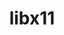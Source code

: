 ---
title: "libx11"
layout: cache
categories: [package, develop]
meta: {"versions": ["1.8.4"], "compilers": ["gcc@=11.1.0", "gcc@=11.3.0", "gcc@=11.4.0", "gcc@=7.3.1", "gcc@=9.4.0"], "oss": ["amzn2", "ubuntu20.04", "ubuntu22.04"], "platforms": ["linux"], "targets": ["aarch64", "neoverse_n1", "neoverse_v1", "ppc64le", "x86_64_v3"], "stacks": ["aws-isc", "aws-isc-aarch64", "data-vis-sdk", "e4s", "e4s-arm", "e4s-neoverse_v1", "e4s-power", "e4s-rocm-external", "gpu-tests", "ml-linux-x86_64-rocm", "root"], "num_specs": 59, "num_specs_by_stack": {"root": 59, "aws-isc-aarch64": 10, "aws-isc": 5, "e4s-arm": 4, "e4s-neoverse_v1": 3, "e4s-power": 5, "data-vis-sdk": 9, "gpu-tests": 5, "e4s": 9, "e4s-rocm-external": 5, "ml-linux-x86_64-rocm": 9}}
spec_details: [{"hash": "cvy4jr26ezj546wuz64skv46rlrnyl5z", "compiler": "gcc@=7.3.1", "versions": ["1.8.4"], "os": "amzn2", "platform": "linux", "target": "aarch64", "variants": ["build_system=autotools"], "stacks": ["root", "aws-isc-aarch64"], "size": "-", "tarball": "https://binaries.spack.io/develop/build_cache/linux-amzn2-aarch64/gcc-7.3.1/libx11-1.8.4/linux-amzn2-aarch64-gcc-7.3.1-libx11-1.8.4-cvy4jr26ezj546wuz64skv46rlrnyl5z.spack"}, {"hash": "r5vys6hx552jfjpluoclzm75wa7smq55", "compiler": "gcc@=7.3.1", "versions": ["1.8.4"], "os": "amzn2", "platform": "linux", "target": "aarch64", "variants": ["build_system=autotools"], "stacks": ["root", "aws-isc-aarch64"], "size": "-", "tarball": "https://binaries.spack.io/develop/build_cache/linux-amzn2-aarch64/gcc-7.3.1/libx11-1.8.4/linux-amzn2-aarch64-gcc-7.3.1-libx11-1.8.4-r5vys6hx552jfjpluoclzm75wa7smq55.spack"}, {"hash": "a4cqgzkjrnp42k5h5vet2tvj5l4vbcuk", "compiler": "gcc@=7.3.1", "versions": ["1.8.4"], "os": "amzn2", "platform": "linux", "target": "aarch64", "variants": ["build_system=autotools"], "stacks": ["root", "aws-isc-aarch64"], "size": "-", "tarball": "https://binaries.spack.io/develop/build_cache/linux-amzn2-aarch64/gcc-7.3.1/libx11-1.8.4/linux-amzn2-aarch64-gcc-7.3.1-libx11-1.8.4-a4cqgzkjrnp42k5h5vet2tvj5l4vbcuk.spack"}, {"hash": "2jl3wksmoazr7nd5lcxehunln5vdhjlj", "compiler": "gcc@=7.3.1", "versions": ["1.8.4"], "os": "amzn2", "platform": "linux", "target": "aarch64", "variants": ["build_system=autotools"], "stacks": ["root", "aws-isc-aarch64"], "size": "-", "tarball": "https://binaries.spack.io/develop/build_cache/linux-amzn2-aarch64/gcc-7.3.1/libx11-1.8.4/linux-amzn2-aarch64-gcc-7.3.1-libx11-1.8.4-2jl3wksmoazr7nd5lcxehunln5vdhjlj.spack"}, {"hash": "e67gnl3ihk5nmxnxnvwfne3biqat53yg", "compiler": "gcc@=7.3.1", "versions": ["1.8.4"], "os": "amzn2", "platform": "linux", "target": "aarch64", "variants": ["build_system=autotools"], "stacks": ["root", "aws-isc-aarch64"], "size": "-", "tarball": "https://binaries.spack.io/develop/build_cache/linux-amzn2-aarch64/gcc-7.3.1/libx11-1.8.4/linux-amzn2-aarch64-gcc-7.3.1-libx11-1.8.4-e67gnl3ihk5nmxnxnvwfne3biqat53yg.spack"}, {"hash": "c7b2woq6dhgf6x7jr2qj4euzyxifiosp", "compiler": "gcc@=7.3.1", "versions": ["1.8.4"], "os": "amzn2", "platform": "linux", "target": "neoverse_n1", "variants": ["build_system=autotools"], "stacks": ["root", "aws-isc-aarch64"], "size": "-", "tarball": "https://binaries.spack.io/develop/build_cache/linux-amzn2-neoverse_n1/gcc-7.3.1/libx11-1.8.4/linux-amzn2-neoverse_n1-gcc-7.3.1-libx11-1.8.4-c7b2woq6dhgf6x7jr2qj4euzyxifiosp.spack"}, {"hash": "itdzmf63rnlvd2g4aawya6voat7pip4y", "compiler": "gcc@=7.3.1", "versions": ["1.8.4"], "os": "amzn2", "platform": "linux", "target": "neoverse_n1", "variants": ["build_system=autotools"], "stacks": ["root", "aws-isc-aarch64"], "size": "-", "tarball": "https://binaries.spack.io/develop/build_cache/linux-amzn2-neoverse_n1/gcc-7.3.1/libx11-1.8.4/linux-amzn2-neoverse_n1-gcc-7.3.1-libx11-1.8.4-itdzmf63rnlvd2g4aawya6voat7pip4y.spack"}, {"hash": "7ljfwkjeprdh4nlqpbbkn5m5fblhzcci", "compiler": "gcc@=7.3.1", "versions": ["1.8.4"], "os": "amzn2", "platform": "linux", "target": "neoverse_n1", "variants": ["build_system=autotools"], "stacks": ["root", "aws-isc-aarch64"], "size": "-", "tarball": "https://binaries.spack.io/develop/build_cache/linux-amzn2-neoverse_n1/gcc-7.3.1/libx11-1.8.4/linux-amzn2-neoverse_n1-gcc-7.3.1-libx11-1.8.4-7ljfwkjeprdh4nlqpbbkn5m5fblhzcci.spack"}, {"hash": "kghtqjtfzuws47malgnwo5c5f5zer4de", "compiler": "gcc@=7.3.1", "versions": ["1.8.4"], "os": "amzn2", "platform": "linux", "target": "neoverse_n1", "variants": ["build_system=autotools"], "stacks": ["root", "aws-isc-aarch64"], "size": "-", "tarball": "https://binaries.spack.io/develop/build_cache/linux-amzn2-neoverse_n1/gcc-7.3.1/libx11-1.8.4/linux-amzn2-neoverse_n1-gcc-7.3.1-libx11-1.8.4-kghtqjtfzuws47malgnwo5c5f5zer4de.spack"}, {"hash": "rmv2tgevyqzga7e3plwxo3u4dyhentv5", "compiler": "gcc@=7.3.1", "versions": ["1.8.4"], "os": "amzn2", "platform": "linux", "target": "neoverse_n1", "variants": ["build_system=autotools"], "stacks": ["root", "aws-isc-aarch64"], "size": "-", "tarball": "https://binaries.spack.io/develop/build_cache/linux-amzn2-neoverse_n1/gcc-7.3.1/libx11-1.8.4/linux-amzn2-neoverse_n1-gcc-7.3.1-libx11-1.8.4-rmv2tgevyqzga7e3plwxo3u4dyhentv5.spack"}, {"hash": "pyupq5cf4hryaalbqmtg6eja5ys6estz", "compiler": "gcc@=7.3.1", "versions": ["1.8.4"], "os": "amzn2", "platform": "linux", "target": "x86_64_v3", "variants": ["build_system=autotools"], "stacks": ["aws-isc", "root"], "size": "-", "tarball": "https://binaries.spack.io/develop/build_cache/linux-amzn2-x86_64_v3/gcc-7.3.1/libx11-1.8.4/linux-amzn2-x86_64_v3-gcc-7.3.1-libx11-1.8.4-pyupq5cf4hryaalbqmtg6eja5ys6estz.spack"}, {"hash": "lrkscfvtmlloetadrglsvhfasb6zgcog", "compiler": "gcc@=7.3.1", "versions": ["1.8.4"], "os": "amzn2", "platform": "linux", "target": "x86_64_v3", "variants": ["build_system=autotools"], "stacks": ["aws-isc", "root"], "size": "-", "tarball": "https://binaries.spack.io/develop/build_cache/linux-amzn2-x86_64_v3/gcc-7.3.1/libx11-1.8.4/linux-amzn2-x86_64_v3-gcc-7.3.1-libx11-1.8.4-lrkscfvtmlloetadrglsvhfasb6zgcog.spack"}, {"hash": "hwzggg7bzsloomuqf3euphhjqzyzluoe", "compiler": "gcc@=7.3.1", "versions": ["1.8.4"], "os": "amzn2", "platform": "linux", "target": "x86_64_v3", "variants": ["build_system=autotools"], "stacks": ["aws-isc", "root"], "size": "-", "tarball": "https://binaries.spack.io/develop/build_cache/linux-amzn2-x86_64_v3/gcc-7.3.1/libx11-1.8.4/linux-amzn2-x86_64_v3-gcc-7.3.1-libx11-1.8.4-hwzggg7bzsloomuqf3euphhjqzyzluoe.spack"}, {"hash": "prrchdz5sxc34eehd6tojpmkhvvdykgm", "compiler": "gcc@=7.3.1", "versions": ["1.8.4"], "os": "amzn2", "platform": "linux", "target": "x86_64_v3", "variants": ["build_system=autotools"], "stacks": ["aws-isc", "root"], "size": "-", "tarball": "https://binaries.spack.io/develop/build_cache/linux-amzn2-x86_64_v3/gcc-7.3.1/libx11-1.8.4/linux-amzn2-x86_64_v3-gcc-7.3.1-libx11-1.8.4-prrchdz5sxc34eehd6tojpmkhvvdykgm.spack"}, {"hash": "w2gud5u273sulhqps6agi622blppi45k", "compiler": "gcc@=7.3.1", "versions": ["1.8.4"], "os": "amzn2", "platform": "linux", "target": "x86_64_v3", "variants": ["build_system=autotools"], "stacks": ["aws-isc", "root"], "size": "-", "tarball": "https://binaries.spack.io/develop/build_cache/linux-amzn2-x86_64_v3/gcc-7.3.1/libx11-1.8.4/linux-amzn2-x86_64_v3-gcc-7.3.1-libx11-1.8.4-w2gud5u273sulhqps6agi622blppi45k.spack"}, {"hash": "dokuazpx5rhu5rj2n3dltfsp7npdfwq5", "compiler": "gcc@=11.4.0", "versions": ["1.8.4"], "os": "ubuntu20.04", "platform": "linux", "target": "aarch64", "variants": ["build_system=autotools"], "stacks": ["e4s-arm", "root"], "size": "-", "tarball": "https://binaries.spack.io/develop/build_cache/linux-ubuntu20.04-aarch64/gcc-11.4.0/libx11-1.8.4/linux-ubuntu20.04-aarch64-gcc-11.4.0-libx11-1.8.4-dokuazpx5rhu5rj2n3dltfsp7npdfwq5.spack"}, {"hash": "gk3fqxqaulyanuvwmaeqakzuk4phdq6r", "compiler": "gcc@=11.4.0", "versions": ["1.8.4"], "os": "ubuntu20.04", "platform": "linux", "target": "aarch64", "variants": ["build_system=autotools"], "stacks": ["e4s-arm", "root"], "size": "-", "tarball": "https://binaries.spack.io/develop/build_cache/linux-ubuntu20.04-aarch64/gcc-11.4.0/libx11-1.8.4/linux-ubuntu20.04-aarch64-gcc-11.4.0-libx11-1.8.4-gk3fqxqaulyanuvwmaeqakzuk4phdq6r.spack"}, {"hash": "mtzsj2ykmca6r3wekkzivymnx2thzvig", "compiler": "gcc@=11.4.0", "versions": ["1.8.4"], "os": "ubuntu20.04", "platform": "linux", "target": "aarch64", "variants": ["build_system=autotools"], "stacks": ["e4s-arm", "root"], "size": "-", "tarball": "https://binaries.spack.io/develop/build_cache/linux-ubuntu20.04-aarch64/gcc-11.4.0/libx11-1.8.4/linux-ubuntu20.04-aarch64-gcc-11.4.0-libx11-1.8.4-mtzsj2ykmca6r3wekkzivymnx2thzvig.spack"}, {"hash": "cko5gnmdjzliqvb77cjm5j34x4lvlavw", "compiler": "gcc@=11.4.0", "versions": ["1.8.4"], "os": "ubuntu20.04", "platform": "linux", "target": "aarch64", "variants": ["build_system=autotools"], "stacks": ["e4s-arm", "root"], "size": "-", "tarball": "https://binaries.spack.io/develop/build_cache/linux-ubuntu20.04-aarch64/gcc-11.4.0/libx11-1.8.4/linux-ubuntu20.04-aarch64-gcc-11.4.0-libx11-1.8.4-cko5gnmdjzliqvb77cjm5j34x4lvlavw.spack"}, {"hash": "bhwujp5kprdlkndkr5wmgd6gtbyzkbj2", "compiler": "gcc@=11.4.0", "versions": ["1.8.4"], "os": "ubuntu20.04", "platform": "linux", "target": "neoverse_v1", "variants": ["build_system=autotools"], "stacks": ["e4s-neoverse_v1", "root"], "size": "-", "tarball": "https://binaries.spack.io/develop/build_cache/linux-ubuntu20.04-neoverse_v1/gcc-11.4.0/libx11-1.8.4/linux-ubuntu20.04-neoverse_v1-gcc-11.4.0-libx11-1.8.4-bhwujp5kprdlkndkr5wmgd6gtbyzkbj2.spack"}, {"hash": "4oxxozcgcct7lplvc3s2ogbp4iv5bkwp", "compiler": "gcc@=11.4.0", "versions": ["1.8.4"], "os": "ubuntu20.04", "platform": "linux", "target": "neoverse_v1", "variants": ["build_system=autotools"], "stacks": ["e4s-neoverse_v1", "root"], "size": "-", "tarball": "https://binaries.spack.io/develop/build_cache/linux-ubuntu20.04-neoverse_v1/gcc-11.4.0/libx11-1.8.4/linux-ubuntu20.04-neoverse_v1-gcc-11.4.0-libx11-1.8.4-4oxxozcgcct7lplvc3s2ogbp4iv5bkwp.spack"}, {"hash": "b3yyuolwyelplwtqigoy4nw6qg3hts64", "compiler": "gcc@=11.4.0", "versions": ["1.8.4"], "os": "ubuntu20.04", "platform": "linux", "target": "neoverse_v1", "variants": ["build_system=autotools"], "stacks": ["e4s-neoverse_v1", "root"], "size": "-", "tarball": "https://binaries.spack.io/develop/build_cache/linux-ubuntu20.04-neoverse_v1/gcc-11.4.0/libx11-1.8.4/linux-ubuntu20.04-neoverse_v1-gcc-11.4.0-libx11-1.8.4-b3yyuolwyelplwtqigoy4nw6qg3hts64.spack"}, {"hash": "c6mmgwgc56wehjhfet2xwfnprkmqflvp", "compiler": "gcc@=9.4.0", "versions": ["1.8.4"], "os": "ubuntu20.04", "platform": "linux", "target": "ppc64le", "variants": ["build_system=autotools"], "stacks": ["e4s-power", "root"], "size": "-", "tarball": "https://binaries.spack.io/develop/build_cache/linux-ubuntu20.04-ppc64le/gcc-9.4.0/libx11-1.8.4/linux-ubuntu20.04-ppc64le-gcc-9.4.0-libx11-1.8.4-c6mmgwgc56wehjhfet2xwfnprkmqflvp.spack"}, {"hash": "eonomctpcor56vfj7mri2muuyccxubk3", "compiler": "gcc@=9.4.0", "versions": ["1.8.4"], "os": "ubuntu20.04", "platform": "linux", "target": "ppc64le", "variants": ["build_system=autotools"], "stacks": ["e4s-power", "root"], "size": "-", "tarball": "https://binaries.spack.io/develop/build_cache/linux-ubuntu20.04-ppc64le/gcc-9.4.0/libx11-1.8.4/linux-ubuntu20.04-ppc64le-gcc-9.4.0-libx11-1.8.4-eonomctpcor56vfj7mri2muuyccxubk3.spack"}, {"hash": "44vu3l5zljkgquvbaslp23t4fmydgou3", "compiler": "gcc@=9.4.0", "versions": ["1.8.4"], "os": "ubuntu20.04", "platform": "linux", "target": "ppc64le", "variants": ["build_system=autotools"], "stacks": ["e4s-power", "root"], "size": "-", "tarball": "https://binaries.spack.io/develop/build_cache/linux-ubuntu20.04-ppc64le/gcc-9.4.0/libx11-1.8.4/linux-ubuntu20.04-ppc64le-gcc-9.4.0-libx11-1.8.4-44vu3l5zljkgquvbaslp23t4fmydgou3.spack"}, {"hash": "ogi34fjgqeo5seeiaherbfc75qs4cuhm", "compiler": "gcc@=9.4.0", "versions": ["1.8.4"], "os": "ubuntu20.04", "platform": "linux", "target": "ppc64le", "variants": ["build_system=autotools"], "stacks": ["e4s-power", "root"], "size": "-", "tarball": "https://binaries.spack.io/develop/build_cache/linux-ubuntu20.04-ppc64le/gcc-9.4.0/libx11-1.8.4/linux-ubuntu20.04-ppc64le-gcc-9.4.0-libx11-1.8.4-ogi34fjgqeo5seeiaherbfc75qs4cuhm.spack"}, {"hash": "lceywqqh4ls5z22k7sbtmwajwzqkxf2k", "compiler": "gcc@=9.4.0", "versions": ["1.8.4"], "os": "ubuntu20.04", "platform": "linux", "target": "ppc64le", "variants": ["build_system=autotools"], "stacks": ["e4s-power", "root"], "size": "-", "tarball": "https://binaries.spack.io/develop/build_cache/linux-ubuntu20.04-ppc64le/gcc-9.4.0/libx11-1.8.4/linux-ubuntu20.04-ppc64le-gcc-9.4.0-libx11-1.8.4-lceywqqh4ls5z22k7sbtmwajwzqkxf2k.spack"}, {"hash": "uajphu55zgu3bkgkb46lboiio4o7mhly", "compiler": "gcc@=11.1.0", "versions": ["1.8.4"], "os": "ubuntu20.04", "platform": "linux", "target": "x86_64_v3", "variants": ["build_system=autotools"], "stacks": ["data-vis-sdk", "root"], "size": "-", "tarball": "https://binaries.spack.io/develop/build_cache/linux-ubuntu20.04-x86_64_v3/gcc-11.1.0/libx11-1.8.4/linux-ubuntu20.04-x86_64_v3-gcc-11.1.0-libx11-1.8.4-uajphu55zgu3bkgkb46lboiio4o7mhly.spack"}, {"hash": "27mgpb5khyubozcdgfiehpctsmnjaq2a", "compiler": "gcc@=11.1.0", "versions": ["1.8.4"], "os": "ubuntu20.04", "platform": "linux", "target": "x86_64_v3", "variants": ["build_system=autotools"], "stacks": ["data-vis-sdk", "root"], "size": "-", "tarball": "https://binaries.spack.io/develop/build_cache/linux-ubuntu20.04-x86_64_v3/gcc-11.1.0/libx11-1.8.4/linux-ubuntu20.04-x86_64_v3-gcc-11.1.0-libx11-1.8.4-27mgpb5khyubozcdgfiehpctsmnjaq2a.spack"}, {"hash": "mujloirvtjhon4hxte54jfjtshbg2ile", "compiler": "gcc@=11.1.0", "versions": ["1.8.4"], "os": "ubuntu20.04", "platform": "linux", "target": "x86_64_v3", "variants": ["build_system=autotools"], "stacks": ["data-vis-sdk", "root"], "size": "-", "tarball": "https://binaries.spack.io/develop/build_cache/linux-ubuntu20.04-x86_64_v3/gcc-11.1.0/libx11-1.8.4/linux-ubuntu20.04-x86_64_v3-gcc-11.1.0-libx11-1.8.4-mujloirvtjhon4hxte54jfjtshbg2ile.spack"}, {"hash": "njr6gs2ot53pylab2uotbrghke6atuwn", "compiler": "gcc@=11.1.0", "versions": ["1.8.4"], "os": "ubuntu20.04", "platform": "linux", "target": "x86_64_v3", "variants": ["build_system=autotools"], "stacks": ["data-vis-sdk", "root"], "size": "-", "tarball": "https://binaries.spack.io/develop/build_cache/linux-ubuntu20.04-x86_64_v3/gcc-11.1.0/libx11-1.8.4/linux-ubuntu20.04-x86_64_v3-gcc-11.1.0-libx11-1.8.4-njr6gs2ot53pylab2uotbrghke6atuwn.spack"}, {"hash": "t5aji4a22lm6lir7alckuy7hwhwg4fqc", "compiler": "gcc@=11.1.0", "versions": ["1.8.4"], "os": "ubuntu20.04", "platform": "linux", "target": "x86_64_v3", "variants": ["build_system=autotools"], "stacks": ["data-vis-sdk", "root"], "size": "-", "tarball": "https://binaries.spack.io/develop/build_cache/linux-ubuntu20.04-x86_64_v3/gcc-11.1.0/libx11-1.8.4/linux-ubuntu20.04-x86_64_v3-gcc-11.1.0-libx11-1.8.4-t5aji4a22lm6lir7alckuy7hwhwg4fqc.spack"}, {"hash": "g6xgz2ma3pv5b6tmivvd4lcyowdrlxec", "compiler": "gcc@=11.1.0", "versions": ["1.8.4"], "os": "ubuntu20.04", "platform": "linux", "target": "x86_64_v3", "variants": ["build_system=autotools"], "stacks": ["data-vis-sdk", "root"], "size": "-", "tarball": "https://binaries.spack.io/develop/build_cache/linux-ubuntu20.04-x86_64_v3/gcc-11.1.0/libx11-1.8.4/linux-ubuntu20.04-x86_64_v3-gcc-11.1.0-libx11-1.8.4-g6xgz2ma3pv5b6tmivvd4lcyowdrlxec.spack"}, {"hash": "h3mukx3fcurtipgk4skqd6a3laf4ntg4", "compiler": "gcc@=11.1.0", "versions": ["1.8.4"], "os": "ubuntu20.04", "platform": "linux", "target": "x86_64_v3", "variants": ["build_system=autotools"], "stacks": ["data-vis-sdk", "root"], "size": "-", "tarball": "https://binaries.spack.io/develop/build_cache/linux-ubuntu20.04-x86_64_v3/gcc-11.1.0/libx11-1.8.4/linux-ubuntu20.04-x86_64_v3-gcc-11.1.0-libx11-1.8.4-h3mukx3fcurtipgk4skqd6a3laf4ntg4.spack"}, {"hash": "crcydjtpl6duzohwdxv3qjsvpg2465ui", "compiler": "gcc@=11.1.0", "versions": ["1.8.4"], "os": "ubuntu20.04", "platform": "linux", "target": "x86_64_v3", "variants": ["build_system=autotools"], "stacks": ["data-vis-sdk", "root"], "size": "-", "tarball": "https://binaries.spack.io/develop/build_cache/linux-ubuntu20.04-x86_64_v3/gcc-11.1.0/libx11-1.8.4/linux-ubuntu20.04-x86_64_v3-gcc-11.1.0-libx11-1.8.4-crcydjtpl6duzohwdxv3qjsvpg2465ui.spack"}, {"hash": "eprswi5ns6r777xrp4dotu56bppoyzcm", "compiler": "gcc@=11.1.0", "versions": ["1.8.4"], "os": "ubuntu20.04", "platform": "linux", "target": "x86_64_v3", "variants": ["build_system=autotools"], "stacks": ["data-vis-sdk", "root"], "size": "-", "tarball": "https://binaries.spack.io/develop/build_cache/linux-ubuntu20.04-x86_64_v3/gcc-11.1.0/libx11-1.8.4/linux-ubuntu20.04-x86_64_v3-gcc-11.1.0-libx11-1.8.4-eprswi5ns6r777xrp4dotu56bppoyzcm.spack"}, {"hash": "jdzxuaqob72vq5w34r65roqoccwftqic", "compiler": "gcc@=11.1.0", "versions": ["1.8.4"], "os": "ubuntu20.04", "platform": "linux", "target": "x86_64_v3", "variants": ["build_system=autotools"], "stacks": ["root", "gpu-tests"], "size": "-", "tarball": "https://binaries.spack.io/develop/build_cache/linux-ubuntu20.04-x86_64_v3/gcc-11.1.0/libx11-1.8.4/linux-ubuntu20.04-x86_64_v3-gcc-11.1.0-libx11-1.8.4-jdzxuaqob72vq5w34r65roqoccwftqic.spack"}, {"hash": "nflqiemlegdvxu4et2sph6kbtrecbsj6", "compiler": "gcc@=11.1.0", "versions": ["1.8.4"], "os": "ubuntu20.04", "platform": "linux", "target": "x86_64_v3", "variants": ["build_system=autotools"], "stacks": ["root", "gpu-tests"], "size": "-", "tarball": "https://binaries.spack.io/develop/build_cache/linux-ubuntu20.04-x86_64_v3/gcc-11.1.0/libx11-1.8.4/linux-ubuntu20.04-x86_64_v3-gcc-11.1.0-libx11-1.8.4-nflqiemlegdvxu4et2sph6kbtrecbsj6.spack"}, {"hash": "73wwdzxixoa4cmcdz7v7abnv2my6aaqx", "compiler": "gcc@=11.1.0", "versions": ["1.8.4"], "os": "ubuntu20.04", "platform": "linux", "target": "x86_64_v3", "variants": ["build_system=autotools"], "stacks": ["root", "gpu-tests"], "size": "-", "tarball": "https://binaries.spack.io/develop/build_cache/linux-ubuntu20.04-x86_64_v3/gcc-11.1.0/libx11-1.8.4/linux-ubuntu20.04-x86_64_v3-gcc-11.1.0-libx11-1.8.4-73wwdzxixoa4cmcdz7v7abnv2my6aaqx.spack"}, {"hash": "thtadfpmwp4ulfot4wdcsti4xyel7i5u", "compiler": "gcc@=11.1.0", "versions": ["1.8.4"], "os": "ubuntu20.04", "platform": "linux", "target": "x86_64_v3", "variants": ["build_system=autotools"], "stacks": ["root", "gpu-tests"], "size": "-", "tarball": "https://binaries.spack.io/develop/build_cache/linux-ubuntu20.04-x86_64_v3/gcc-11.1.0/libx11-1.8.4/linux-ubuntu20.04-x86_64_v3-gcc-11.1.0-libx11-1.8.4-thtadfpmwp4ulfot4wdcsti4xyel7i5u.spack"}, {"hash": "l3rhczikenehqbz6uhzcg2q65pv6ixef", "compiler": "gcc@=11.1.0", "versions": ["1.8.4"], "os": "ubuntu20.04", "platform": "linux", "target": "x86_64_v3", "variants": ["build_system=autotools"], "stacks": ["root", "gpu-tests"], "size": "-", "tarball": "https://binaries.spack.io/develop/build_cache/linux-ubuntu20.04-x86_64_v3/gcc-11.1.0/libx11-1.8.4/linux-ubuntu20.04-x86_64_v3-gcc-11.1.0-libx11-1.8.4-l3rhczikenehqbz6uhzcg2q65pv6ixef.spack"}, {"hash": "z4z7a6jrurj2ruyceo6tqrihbstpjcoo", "compiler": "gcc@=11.4.0", "versions": ["1.8.4"], "os": "ubuntu20.04", "platform": "linux", "target": "x86_64_v3", "variants": ["build_system=autotools"], "stacks": ["e4s", "root", "e4s-rocm-external"], "size": "-", "tarball": "https://binaries.spack.io/develop/build_cache/linux-ubuntu20.04-x86_64_v3/gcc-11.4.0/libx11-1.8.4/linux-ubuntu20.04-x86_64_v3-gcc-11.4.0-libx11-1.8.4-z4z7a6jrurj2ruyceo6tqrihbstpjcoo.spack"}, {"hash": "2g5qe2cymikndtgitceq3qj3lcbyxlqy", "compiler": "gcc@=11.4.0", "versions": ["1.8.4"], "os": "ubuntu20.04", "platform": "linux", "target": "x86_64_v3", "variants": ["build_system=autotools"], "stacks": ["e4s", "root", "e4s-rocm-external"], "size": "-", "tarball": "https://binaries.spack.io/develop/build_cache/linux-ubuntu20.04-x86_64_v3/gcc-11.4.0/libx11-1.8.4/linux-ubuntu20.04-x86_64_v3-gcc-11.4.0-libx11-1.8.4-2g5qe2cymikndtgitceq3qj3lcbyxlqy.spack"}, {"hash": "ppbt3diwybuauysbvniykomn55vxqsfy", "compiler": "gcc@=11.4.0", "versions": ["1.8.4"], "os": "ubuntu20.04", "platform": "linux", "target": "x86_64_v3", "variants": ["build_system=autotools"], "stacks": ["e4s", "root", "e4s-rocm-external"], "size": "-", "tarball": "https://binaries.spack.io/develop/build_cache/linux-ubuntu20.04-x86_64_v3/gcc-11.4.0/libx11-1.8.4/linux-ubuntu20.04-x86_64_v3-gcc-11.4.0-libx11-1.8.4-ppbt3diwybuauysbvniykomn55vxqsfy.spack"}, {"hash": "gxkcwiy45jriw7glra6imqmlwzsjtu4a", "compiler": "gcc@=11.4.0", "versions": ["1.8.4"], "os": "ubuntu20.04", "platform": "linux", "target": "x86_64_v3", "variants": ["build_system=autotools"], "stacks": ["e4s", "root", "e4s-rocm-external"], "size": "-", "tarball": "https://binaries.spack.io/develop/build_cache/linux-ubuntu20.04-x86_64_v3/gcc-11.4.0/libx11-1.8.4/linux-ubuntu20.04-x86_64_v3-gcc-11.4.0-libx11-1.8.4-gxkcwiy45jriw7glra6imqmlwzsjtu4a.spack"}, {"hash": "zwbugbdmvoobsecoomvj5lbamwq5zqja", "compiler": "gcc@=11.4.0", "versions": ["1.8.4"], "os": "ubuntu20.04", "platform": "linux", "target": "x86_64_v3", "variants": ["build_system=autotools"], "stacks": ["e4s", "root", "e4s-rocm-external"], "size": "-", "tarball": "https://binaries.spack.io/develop/build_cache/linux-ubuntu20.04-x86_64_v3/gcc-11.4.0/libx11-1.8.4/linux-ubuntu20.04-x86_64_v3-gcc-11.4.0-libx11-1.8.4-zwbugbdmvoobsecoomvj5lbamwq5zqja.spack"}, {"hash": "dvjlzo3qbaj7zaje6km6w3ky4rxffk5z", "compiler": "gcc@=11.4.0", "versions": ["1.8.4"], "os": "ubuntu20.04", "platform": "linux", "target": "x86_64_v3", "variants": ["build_system=autotools"], "stacks": ["e4s", "root"], "size": "-", "tarball": "https://binaries.spack.io/develop/build_cache/linux-ubuntu20.04-x86_64_v3/gcc-11.4.0/libx11-1.8.4/linux-ubuntu20.04-x86_64_v3-gcc-11.4.0-libx11-1.8.4-dvjlzo3qbaj7zaje6km6w3ky4rxffk5z.spack"}, {"hash": "arh7akynggrer4xgieyxz4ogxgqvstzv", "compiler": "gcc@=11.4.0", "versions": ["1.8.4"], "os": "ubuntu20.04", "platform": "linux", "target": "x86_64_v3", "variants": ["build_system=autotools"], "stacks": ["e4s", "root"], "size": "-", "tarball": "https://binaries.spack.io/develop/build_cache/linux-ubuntu20.04-x86_64_v3/gcc-11.4.0/libx11-1.8.4/linux-ubuntu20.04-x86_64_v3-gcc-11.4.0-libx11-1.8.4-arh7akynggrer4xgieyxz4ogxgqvstzv.spack"}, {"hash": "3ihubwptlwkg3flclqk5q4qomknje6zk", "compiler": "gcc@=11.4.0", "versions": ["1.8.4"], "os": "ubuntu20.04", "platform": "linux", "target": "x86_64_v3", "variants": ["build_system=autotools"], "stacks": ["e4s", "root"], "size": "-", "tarball": "https://binaries.spack.io/develop/build_cache/linux-ubuntu20.04-x86_64_v3/gcc-11.4.0/libx11-1.8.4/linux-ubuntu20.04-x86_64_v3-gcc-11.4.0-libx11-1.8.4-3ihubwptlwkg3flclqk5q4qomknje6zk.spack"}, {"hash": "6ghddjsb6ehhun5trva6ip42mpwn5s5z", "compiler": "gcc@=11.4.0", "versions": ["1.8.4"], "os": "ubuntu20.04", "platform": "linux", "target": "x86_64_v3", "variants": ["build_system=autotools"], "stacks": ["e4s", "root"], "size": "-", "tarball": "https://binaries.spack.io/develop/build_cache/linux-ubuntu20.04-x86_64_v3/gcc-11.4.0/libx11-1.8.4/linux-ubuntu20.04-x86_64_v3-gcc-11.4.0-libx11-1.8.4-6ghddjsb6ehhun5trva6ip42mpwn5s5z.spack"}, {"hash": "hrescsa53t4elipr7aozib4iij6wrloj", "compiler": "gcc@=11.3.0", "versions": ["1.8.4"], "os": "ubuntu22.04", "platform": "linux", "target": "x86_64_v3", "variants": ["build_system=autotools"], "stacks": ["ml-linux-x86_64-rocm", "root"], "size": "-", "tarball": "https://binaries.spack.io/develop/build_cache/linux-ubuntu22.04-x86_64_v3/gcc-11.3.0/libx11-1.8.4/linux-ubuntu22.04-x86_64_v3-gcc-11.3.0-libx11-1.8.4-hrescsa53t4elipr7aozib4iij6wrloj.spack"}, {"hash": "vaobkxv744wiwnsrwprperuo5gqgmaar", "compiler": "gcc@=11.3.0", "versions": ["1.8.4"], "os": "ubuntu22.04", "platform": "linux", "target": "x86_64_v3", "variants": ["build_system=autotools"], "stacks": ["ml-linux-x86_64-rocm", "root"], "size": "-", "tarball": "https://binaries.spack.io/develop/build_cache/linux-ubuntu22.04-x86_64_v3/gcc-11.3.0/libx11-1.8.4/linux-ubuntu22.04-x86_64_v3-gcc-11.3.0-libx11-1.8.4-vaobkxv744wiwnsrwprperuo5gqgmaar.spack"}, {"hash": "lee5gsmmjrj6jbkrrfxscfzjbgolfmbb", "compiler": "gcc@=11.3.0", "versions": ["1.8.4"], "os": "ubuntu22.04", "platform": "linux", "target": "x86_64_v3", "variants": ["build_system=autotools"], "stacks": ["ml-linux-x86_64-rocm", "root"], "size": "-", "tarball": "https://binaries.spack.io/develop/build_cache/linux-ubuntu22.04-x86_64_v3/gcc-11.3.0/libx11-1.8.4/linux-ubuntu22.04-x86_64_v3-gcc-11.3.0-libx11-1.8.4-lee5gsmmjrj6jbkrrfxscfzjbgolfmbb.spack"}, {"hash": "nxvkt5tmhm3u2vmv6pkm4suvukqynhiz", "compiler": "gcc@=11.3.0", "versions": ["1.8.4"], "os": "ubuntu22.04", "platform": "linux", "target": "x86_64_v3", "variants": ["build_system=autotools"], "stacks": ["ml-linux-x86_64-rocm", "root"], "size": "-", "tarball": "https://binaries.spack.io/develop/build_cache/linux-ubuntu22.04-x86_64_v3/gcc-11.3.0/libx11-1.8.4/linux-ubuntu22.04-x86_64_v3-gcc-11.3.0-libx11-1.8.4-nxvkt5tmhm3u2vmv6pkm4suvukqynhiz.spack"}, {"hash": "mogztd4apsmcqcf4fddjm3g3ae2ebtqn", "compiler": "gcc@=11.3.0", "versions": ["1.8.4"], "os": "ubuntu22.04", "platform": "linux", "target": "x86_64_v3", "variants": ["build_system=autotools"], "stacks": ["ml-linux-x86_64-rocm", "root"], "size": "-", "tarball": "https://binaries.spack.io/develop/build_cache/linux-ubuntu22.04-x86_64_v3/gcc-11.3.0/libx11-1.8.4/linux-ubuntu22.04-x86_64_v3-gcc-11.3.0-libx11-1.8.4-mogztd4apsmcqcf4fddjm3g3ae2ebtqn.spack"}, {"hash": "jvn2ukovjie2rxdahku2ar3rwjhcivnj", "compiler": "gcc@=11.3.0", "versions": ["1.8.4"], "os": "ubuntu22.04", "platform": "linux", "target": "x86_64_v3", "variants": ["build_system=autotools"], "stacks": ["ml-linux-x86_64-rocm", "root"], "size": "-", "tarball": "https://binaries.spack.io/develop/build_cache/linux-ubuntu22.04-x86_64_v3/gcc-11.3.0/libx11-1.8.4/linux-ubuntu22.04-x86_64_v3-gcc-11.3.0-libx11-1.8.4-jvn2ukovjie2rxdahku2ar3rwjhcivnj.spack"}, {"hash": "eam46nzkxas7cljuhbbhaw5mf2kz46lp", "compiler": "gcc@=11.3.0", "versions": ["1.8.4"], "os": "ubuntu22.04", "platform": "linux", "target": "x86_64_v3", "variants": ["build_system=autotools"], "stacks": ["ml-linux-x86_64-rocm", "root"], "size": "-", "tarball": "https://binaries.spack.io/develop/build_cache/linux-ubuntu22.04-x86_64_v3/gcc-11.3.0/libx11-1.8.4/linux-ubuntu22.04-x86_64_v3-gcc-11.3.0-libx11-1.8.4-eam46nzkxas7cljuhbbhaw5mf2kz46lp.spack"}, {"hash": "vaqozvqmrxpplnp6yksz5bgnvbkpyfla", "compiler": "gcc@=11.3.0", "versions": ["1.8.4"], "os": "ubuntu22.04", "platform": "linux", "target": "x86_64_v3", "variants": ["build_system=autotools"], "stacks": ["ml-linux-x86_64-rocm", "root"], "size": "-", "tarball": "https://binaries.spack.io/develop/build_cache/linux-ubuntu22.04-x86_64_v3/gcc-11.3.0/libx11-1.8.4/linux-ubuntu22.04-x86_64_v3-gcc-11.3.0-libx11-1.8.4-vaqozvqmrxpplnp6yksz5bgnvbkpyfla.spack"}, {"hash": "fnbdn25gxli2myapw5cvskup4p2qzx4g", "compiler": "gcc@=11.3.0", "versions": ["1.8.4"], "os": "ubuntu22.04", "platform": "linux", "target": "x86_64_v3", "variants": ["build_system=autotools"], "stacks": ["ml-linux-x86_64-rocm", "root"], "size": "-", "tarball": "https://binaries.spack.io/develop/build_cache/linux-ubuntu22.04-x86_64_v3/gcc-11.3.0/libx11-1.8.4/linux-ubuntu22.04-x86_64_v3-gcc-11.3.0-libx11-1.8.4-fnbdn25gxli2myapw5cvskup4p2qzx4g.spack"}]
---